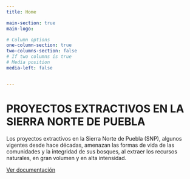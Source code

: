 ```yaml
---
title: Home

main-section: true
main-logo:

# Column options
one-column-section: true
two-columns-section: false
# If two columns is true
# Media position
media-left: false


---
```

# PROYECTOS EXTRACTIVOS EN LA SIERRA NORTE DE PUEBLA

Los proyectos extractivos en la Sierra Norte de Puebla (SNP), algunos vigentes desde hace décadas, amenazan las formas de vida de las comunidades y la integridad de sus bosques, al extraer los recursos naturales, en gran volumen y en alta intensidad.

[Ver documentación](https://towerbuilder.readthedocs.io/es/latest/index.html)




